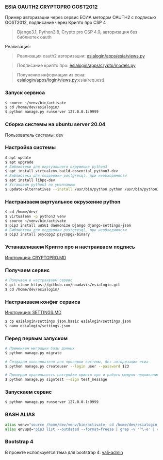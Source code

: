 ### ESIA OAUTH2 CRYPTOPRO GOST2012

Пример авторизации через сервис ЕСИА методом OAUTH2 с подписью GOST2012, подписание через Крипто про CSP 4
> Django3.1, Python3.8, Crypto pro CSP 4.0, авторизация без библиотек oauth

Реализация:
> Реализация oauth2 авторизации: [esialogin/apps/esia/views.py](esialogin/apps/esia/views.py)

> Подписание крипто про: [esialogin/apps/crypto/models.py](esialogin/apps/crypto/models.py)

> Получение информации из есиа: [esialogin/apps/login/views.py](esialogin/apps/login/views.py):esia(request)

### Запуск сервиса
```bash
$ source ~/venv/bin/activate
$ cd /home/dev/esialogin/
$ python manage.py runserver 127.0.0.1:9999
```

### Сборка системы на ubuntu server 20.04
Пользователь системы: dev

### Настройка системы
```bash
$ apt update
$ apt upgrade
# Библиотеки для виртуального окружения python3
$ apt install virtualenv build-essential python3-dev
# Библиотека для поддержки postgresql, при необходимости
$ apt install libpq-dev
# Установим python3 по умолчанию
$ update-alternatives --install /usr/bin/python python /usr/bin/python3.8 1
```

### Настраиваем виртуальное окружение python
```bash
$ cd /home/dev/
$ virtualenv -p python3 venv
$ source ~/venv/bin/activate
$ pip3 install uWSGI daemonize Django django-settings-json
# Библиотека для поддержки postgresql, при необходимости
$ pip3 install psycopg2 psycopg2-binary
```

### Устанавливаем Крипто про и настраиваем подпись
[Инструкция: CRYPTOPRO.MD](CRYPTOPRO.MD)

### Получаем сервис
```bash
# Получаем и настраиваем сервис
$ git clone https://github.com/noadavis/esialogin.git
$ cd /home/dev/esialogin/
```

### Настраиваем конфиг сервиса
[Инструкция: SETTINGS.MD](SETTINGS.MD)
```bash
$ cp esialogin/settings.json.basic esialogin/settings.json
$ nano esialogin/settings.json
```

### Перед первым запуском 
```bash
# Применяем миграции базы данных
$ python manage.py migrate

# Создадим пользователя для проверки системы, без авторизации есиа
$ python manage.py createuser --login user --password 123

# Проверим правильность настройки крипто про и работы модуля подписания
$ python manage.py signtest --sign test_message
```

### Запускаем сервис
```bash
$ python manage.py runserver 127.0.0.1:9999
```

### BASH ALIAS
```bash
alias venv="source /home/dev/venv/bin/activate; cd /home/dev/esialogin;"
alias envupd="pip3 list --outdated --format=freeze | grep -v '^\-e' | cut -d = -f 1  | xargs -n1 pip install -U"
```

### Bootstrap 4
В проекте используется тема для bootstrap 4: [vali-admin](https://github.com/pratikborsadiya/vali-admin)

